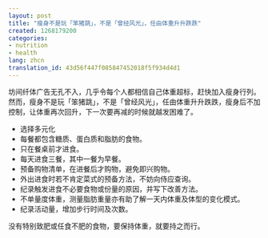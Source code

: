 ```yaml
---
layout: post
title: "瘦身不是玩「笨猪跳」，不是「曾经风光」，任由体重升升跌跌"
created: 1268179200
categories:
- nutrition
- health
lang: zhcn
translation_id: 43d56f447f085847452018f5f934d4d1
---
```

<!--break-->
<p>坊间纤体广告无孔不入，几乎令每个人都相信自己体重超标，赶快加入瘦身行列。然而，瘦身不是玩「笨猪跳」，不是「曾经风光」，任由体重升升跌跌，瘦身后不加控制，让体重再次回升，下一次要再减的时候就越发困难了。 </p>

<ul>
<li>选择多元化</li>
<li>每餐都包含糖质、蛋白质和脂肪的食物。 </li>
<li>只在餐桌前才进食。 </li>
<li>每天进食三餐，其中一餐为早餐。 </li>
<li>预备购物清单，在进餐后才购物，避免即兴购物。 </li>
<li>外出进食时若不肯定菜式的预备方法，不妨向侍应查询。 </li>
<li>纪录触发进食不必要食物或份量的原因，并写下改善方法。 </li>
<li>不单量度体重，测量脂肪重量亦有助了解一天内体重及体型的变化模式。 </li>
<li>纪录活动量，增加步行时间及次数。 </li>
</ul>

<p>没有特别致肥或任食不肥的食物，要保持体重，就要持之而行。 </p>
